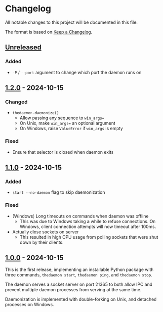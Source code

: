 # Changelog

All notable changes to this project will be documented in this file.

The format is based on [Keep a Changelog](https://keepachangelog.com/en/1.1.0/).

## [Unreleased]

### Added

- `-P` / `--port` argument to change which port the daemon runs on

## [1.2.0] - 2024-10-15

### Changed

- `thedaemon.daemonize()`
  - Allow passing any sequence to `win_args=`
  - On Unix, make `win_args=` an optional argument
  - On Windows, raise `ValueError` if `win_args` is empty

### Fixed

- Ensure that selector is closed when daemon exits

## [1.1.0] - 2024-10-15

### Added

- `start --no-daemon` flag to skip daemonization

### Fixed

- (Windows) Long timeouts on commands when daemon was offline
  - This was due to Windows taking a while to refuse connections.
    On Windows, client connection attempts will now timeout after 100ms.
- Actually close sockets on server
  - This resulted in high CPU usage from polling sockets that were shut down
    by their clients.

## [1.0.0] - 2024-10-15

This is the first release, implementing an installable Python package with
three commands, `thedaemon start`, `thedaemon ping`, and `thedaemon stop`.

The daemon serves a socket server on port 21365 to both allow IPC and prevent
multiple daemon processes from serving at the same time.

Daemonization is implemented with double-forking on Unix, and detached processes
on Windows.

[Unreleased]: https://github.com/thegamecracks/daemon-example/compare/v1.2.0...main
[1.2.0]: https://github.com/thegamecracks/daemon-example/compare/v1.1.0...v1.2.0
[1.1.0]: https://github.com/thegamecracks/daemon-example/compare/v1.0.0...v1.1.0
[1.0.0]: https://github.com/thegamecracks/daemon-example/releases/tag/v1.0.0

